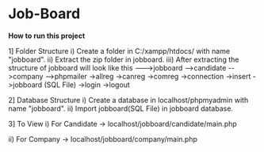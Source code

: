 # Job-Board
**How to run this project**

1] Folder Structure
  i) Create a folder in C:/xampp/htdocs/ with name "jobboard".
  ii) Extract the zip folder in jobboard.
  iii) After extracting the structure of jobboard will look like this
            --->jobboard
                -->candidate
                -->company
                -->phpmailer
                ->allreg
                ->canreg
                ->comreg
                ->connection
                ->insert
                ->jobboard (SQL File)
                ->login
                ->logout

2] Database Structure
  i) Create a database in localhost/phpmyadmin with name "jobboard".
  ii) Import jobboard(SQL File) in jobboard database. 

3] To View
  i) For Candidate
    -> localhost/jobboard/candidate/main.php
    
  ii) For Company
    -> localhost/jobboard/company/main.php
